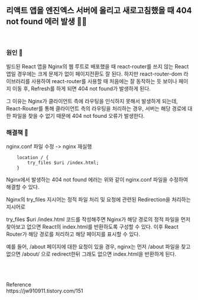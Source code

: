 ## 리액트 앱을 엔진엑스 서버에 올리고 새로고침했을 때 404 not found 에러 발생 😶‍🌫️

<br>

### 원인 👿

빌드된 React 앱을 Nginx의 웹 루트로 배포했을 때 react-router를 쓰지 않는 React 앱일 경우에는 크게 문제가 없이 페이지전환도 잘 된다. 하지만 react-router-dom 라이브러리를 사용하여 react-router를 사용할 때 처음에는 잘 동작하는 듯 보이나 페이지 이동 후, Refresh를 하게 되면 404 not found가 발생하게 된다.

그 이유는 Nginx가 클라이언트 측에 라우팅을 인식하지 못해서 발생하게 되는데, React-Router를 통해 클라이언트 측의 라우팅을 처리하는 경우, 서버는 해당 경로에 대한 파일을 찾을 수 없기 때문에 404 not found 오류가 발생한다.

### 해결책 🥸

nginx.conf 파일 수정 -> nginx 재실행

```
    location / {
        try_files $uri /index.html;
    }
```

Nginx에서 발생하는 404 not found 에러는 위와 같이 nginx.conf 파일을 수정하여 해결할 수 있다.

Nginx의 try_files 지시어는 정적 파일 처리 및 요청에 관련된 Redirection을 처리하는 지시어로

try_files $uri /index.html 코드를 작성해주면 Nginx가 해당 경로의 정적 파일을 먼저 찾아보고 없으면 React의 index.html를 반환하도록 구성할 수 있다. 이후 React Router가 해당 경로를 처리하고 해당 페이지를 표시할 수 있다.

예를 들어, /about 페이지에 대한 요청이 있을 경우, nginx는 먼저 /about 파일을 찾고 없으면 /about/ 으로 redirect한뒤 그래도 없으면 index.html을 반환하게 된다.

<br/>
<br/>
<br/>
Reference<br>
https://jw910911.tistory.com/151
